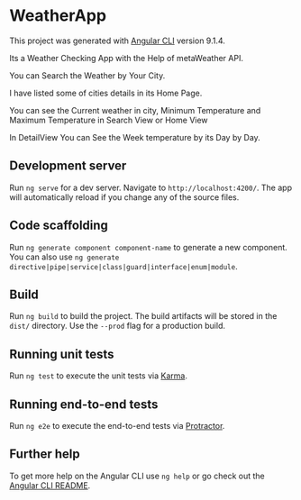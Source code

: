# WeatherApp

This project was generated with [Angular CLI](https://github.com/angular/angular-cli) version 9.1.4.

Its a Weather Checking App with the Help of metaWeather API.

You can Search the Weather by Your City.

I have listed some of cities details in its Home Page.

You can see the Current weather in city, Minimum Temperature and Maximum Temperature in Search View or Home View

In DetailView You can See the Week temperature by its Day by Day.

## Development server

Run `ng serve` for a dev server. Navigate to `http://localhost:4200/`. The app will automatically reload if you change any of the source files.

## Code scaffolding

Run `ng generate component component-name` to generate a new component. You can also use `ng generate directive|pipe|service|class|guard|interface|enum|module`.

## Build

Run `ng build` to build the project. The build artifacts will be stored in the `dist/` directory. Use the `--prod` flag for a production build.

## Running unit tests

Run `ng test` to execute the unit tests via [Karma](https://karma-runner.github.io).

## Running end-to-end tests

Run `ng e2e` to execute the end-to-end tests via [Protractor](http://www.protractortest.org/).

## Further help

To get more help on the Angular CLI use `ng help` or go check out the [Angular CLI README](https://github.com/angular/angular-cli/blob/master/README.md).
